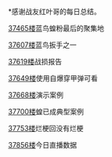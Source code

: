 *感谢战友红叶哥的每日总结。

<a href="https://bbs.nga.cn/read.php?tid=25262493&page=1874#l37465">37465楼</a>蓝鸟蝗粉最后的聚集地

<a href="https://bbs.nga.cn/read.php?tid=25262493&page=1881#l37607">37607楼</a>蓝鸟扳手之一

<a href="https://bbs.nga.cn/read.php?tid=25262493&page=1881#l37619">37619楼</a>战损报告

<a href="https://bbs.nga.cn/read.php?tid=25262493&page=1883#l37649">37649楼</a>使用自爆穿甲弹可看

<a href="https://bbs.nga.cn/read.php?tid=25262493&page=1884#l37668">37668楼</a>演示案例

<a href="https://bbs.nga.cn/read.php?tid=25262493&page=1886#l37700">37700楼</a>蝗已成典型案例

<a href="https://bbs.nga.cn/read.php?tid=25262493&page=1888#l37753">37753楼</a>烂梗回没有烂梗

<a href="https://bbs.nga.cn/read.php?tid=25262493&page=1893#l37856">37856楼</a>今日直播数据